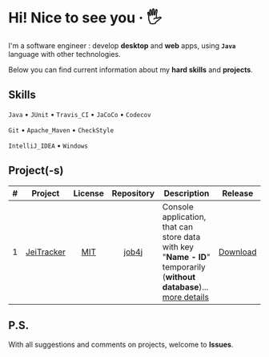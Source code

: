 # Hi! Nice to see you &middot; :raised_hand_with_fingers_splayed:

I'm a software engineer : develop **desktop** and **web** apps, using **`Java`** language with other technologies.

Below you can find current information about my **hard skills** and **projects**.

## Skills

`Java` &bull; `JUnit` &bull; `Travis_CI` &bull; `JaCoCo` &bull; `Codecov`

`Git` &bull; `Apache_Maven` &bull; `CheckStyle`

`IntelliJ_IDEA` &bull; `Windows`

## Project(-s)

| # | Project | License | Repository | Description | Release |
|:-:| :-----: | :-----: | :--------: | ----------- | :-----: |
| 1 | [JeiTracker](https://github.com/jeikhan/job4j/tree/hotfix_3/chapter_002/src/main/java/ru/job4j/tracker) | [MIT](https://github.com/jeikhan/job4j/blob/hotfix_3/LICENSE) |  [job4j](https://github.com/jeikhan/job4j) | Console application, that can store data with key "**Name - ID**" temporarily (**without database**)... [more details](https://github.com/jeikhan/job4j/blob/hotfix_3/chapter_002/src/main/java/ru/job4j/tracker/README.md) | [Download](https://github.com/jeikhan/job4j/releases) |

## P.S.

With all suggestions and comments on projects, welcome to **Issues**.



<!-- Technical information

Example badge with logo:
![](https://img.shields.io/badge/-Git-F05032?style=flat&logo=git&logoColor=white) 

-->

